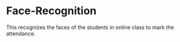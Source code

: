 # Face-Recognition
This recognizes the faces of the students in online class to mark the attendance.
